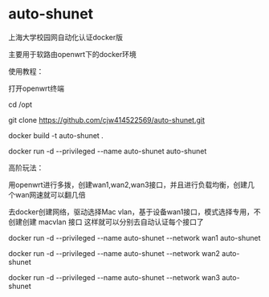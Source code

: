 # auto-shunet
上海大学校园网自动化认证docker版

主要用于软路由openwrt下的docker环境

使用教程：

打开openwrt终端

cd /opt

git clone https://github.com/cjw414522569/auto-shunet.git

docker build -t auto-shunet .

docker run -d --privileged --name auto-shunet auto-shunet

高阶玩法：

用openwrt进行多拨，创建wan1,wan2,wan3接口，并且进行负载均衡，创建几个wan网速就可以翻几倍

去docker创建网络，驱动选择Mac vlan，基于设备wan1接口，模式选择专用，不创建创建 macvlan 接口
这样就可以分别去自动认证每个接口了

docker run -d --privileged --name auto-shunet --network wan1 auto-shunet

docker run -d --privileged --name auto-shunet --network wan2 auto-shunet

docker run -d --privileged --name auto-shunet --network wan3 auto-shunet
